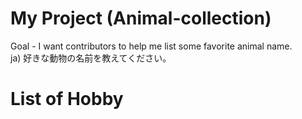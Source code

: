 # My Project (Animal-collection)
Goal - I want contributors to help me list some favorite animal name.<br>
ja) 好きな動物の名前を教えてください。

# List of Hobby
